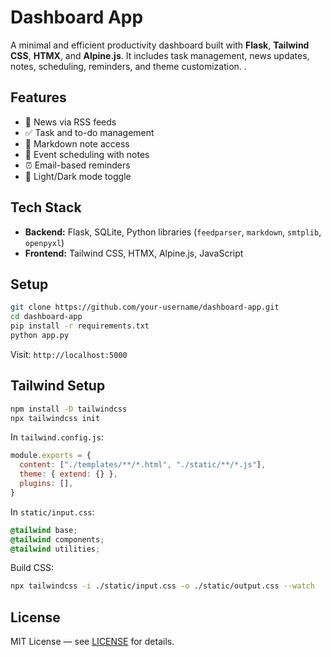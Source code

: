# Dashboard App

A minimal and efficient productivity dashboard built with **Flask**, **Tailwind CSS**, **HTMX**, and **Alpine.js**. It includes task management, news updates, notes, scheduling, reminders, and theme customization.
.
## Features

* 📰 News via RSS feeds
* ✅ Task and to-do management
* 📝 Markdown note access
* 📅 Event scheduling with notes
* ⏰ Email-based reminders
* 🌙 Light/Dark mode toggle

## Tech Stack

* **Backend:** Flask, SQLite, Python libraries (`feedparser`, `markdown`, `smtplib`, `openpyxl`)
* **Frontend:** Tailwind CSS, HTMX, Alpine.js, JavaScript

## Setup

```bash
git clone https://github.com/your-username/dashboard-app.git
cd dashboard-app
pip install -r requirements.txt
python app.py
```

Visit: `http://localhost:5000`

## Tailwind Setup

```bash
npm install -D tailwindcss
npx tailwindcss init
```

In `tailwind.config.js`:

```js
module.exports = {
  content: ["./templates/**/*.html", "./static/**/*.js"],
  theme: { extend: {} },
  plugins: [],
}
```

In `static/input.css`:

```css
@tailwind base;
@tailwind components;
@tailwind utilities;
```

Build CSS:

```bash
npx tailwindcss -i ./static/input.css -o ./static/output.css --watch
```

## License

MIT License — see [LICENSE](LICENSE) for details.

